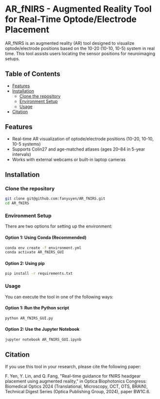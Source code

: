 # AR_fNIRS - Augmented Reality Tool for Real-Time Optode/Electrode Placement

AR_fNIRS is an augmented reality (AR) tool designed to visualize optode/electrode positions based on the 10-20 (10-10, 10-5) system in real time. This tool assists users locating the sensor positions for neuroimaging setups.

## Table of Contents
- [Features](#features)
- [Installation](#installation)
  - [Clone the repository](#clone-the-repository)
  - [Environment Setup](#environment-setup)
  - [Usage](#usage)
- [Citation](#citation)

## Features
- Real-time AR visualization of optode/electrode positions (10-20, 10-10, 10-5 systems)
- Supports Colin27 and age-matched atlases (ages 20–84 in 5-year intervals)
- Works with external webcams or built-in laptop cameras

## Installation

### Clone the repository
```bash
git clone git@github.com:fanyuyen/AR_fNIRS.git
cd AR_fNIRS
```

### Environment Setup
There are two options for setting up the environment:

#### Option 1: Using Conda (Recommended)
```bash
conda env create -f environment.yml
conda activate AR_fNIRS_GUI
```

#### Option 2: Using pip
```bash
pip install -r requirements.txt
```

### Usage
You can execute the tool in one of the following ways:
#### Option 1: Run the Python script
```bash
python AR_fNIRS_GUI.py
```
#### Option 2: Use the Jupyter Notebook
```bash
jupyter notebook AR_fNIRS_GUI.ipynb
```

## Citation
If you use this tool in your research, please cite the following paper:

F. Yen, Y. Lin, and Q. Fang, "Real-time guidance for fNIRS headgear placement using augmented reality," in Optica Biophotonics Congress: Biomedical Optics 2024 (Translational, Microscopy, OCT, OTS, BRAIN), Technical Digest Series (Optica Publishing Group, 2024), paper BW1C.6.
